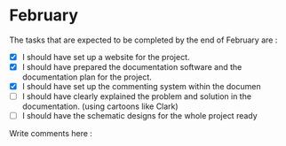 # February

The tasks that are expected to be completed by the end of February are :
- [x] I should have set up a website for the project.
- [x] I should have prepared the documentation software and the documentation plan for the project.
- [x] I should have set up the commenting system within the documen
- [ ] I should have clearly explained the problem and solution in the documentation. (using cartoons like Clark)
- [ ] I should have the schematic designs for the whole project ready

<!-- comment section -->
<script src="https://giscus.app/client.js"
        data-repo="kiarie404/CSC-416-4TH"
        data-repo-id="R_kgDOI8MqRg"
        data-category="Comments_for_development_journal_book"
        data-category-id="DIC_kwDOI8MqRs4CUjea"
        data-mapping="pathname"
        data-strict="1"
        data-reactions-enabled="1"
        data-emit-metadata="0"
        data-input-position="bottom"
        data-theme="preferred_color_scheme"
        data-lang="en"
        crossorigin="anonymous"
        async>
</script>
<section class="giscus">
	Write comments here :  
</section>